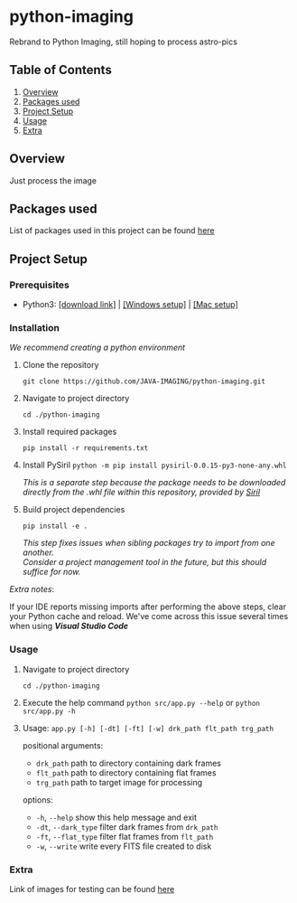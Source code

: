 #   python-imaging
Rebrand to Python Imaging, still hoping to process astro-pics

## Table of Contents
1. [Overview](#overview)
2. [Packages used](#packages-used)
3. [Project Setup](#project-setup)
4. [Usage](#usage)
5. [Extra](#extra)


##  Overview

Just process the image

##  Packages used

List of packages used in this project can be found [here](./requirements.txt)

##  Project Setup

### Prerequisites

- Python3: [[download link]](https://www.python.org/downloads/) | [[Windows setup]](https://docs.python.org/3/using/windows.html) | [[Mac setup]](https://docs.python.org/3/using/mac.html)

### Installation

_We recommend creating a python environment_

1. Clone the repository

    `git clone https://github.com/JAVA-IMAGING/python-imaging.git`

2. Navigate to project directory

    `cd ./python-imaging`

3. Install required packages

    `pip install -r requirements.txt`

4. Install PySiril
    `python -m pip install pysiril-0.0.15-py3-none-any.whl`

    _This is a separate step because the package needs to be downloaded directly from the .whl file within this repository, provided by [Siril](https://gitlab.com/free-astro/pysiril/-/releases)_

5. Build project dependencies

    `pip install -e .`

    _This step fixes issues when sibling packages try to import from one another. \
     Consider a project management tool in the future, but this should suffice for now._

_Extra notes_:

If your IDE reports missing imports after performing the above steps, clear your Python cache and reload. We've come across this issue several times when using _**Visual Studio Code**_

### Usage

1. Navigate to project directory

    `cd ./python-imaging`

2. Execute the help command `python src/app.py --help` or `python src/app.py -h`

3. Usage: `app.py [-h] [-dt] [-ft] [-w] drk_path flt_path trg_path`

    positional arguments:
    - `drk_path` path to directory containing dark frames
    - `flt_path` path to directory containing flat frames
    - `trg_path` path to target image for processing

    options:
    - `-h`, `--help`        show this help message and exit
    - `-dt`, `--dark_type`  filter dark frames from `drk_path`
    - `-ft`, `--flat_type`  filter flat frames from `flt_path`
    - `-w`, `--write`       write every FITS file created to disk

### Extra

Link of images for testing can be found [here](https://iit0-my.sharepoint.com/:f:/g/personal/wwardhana_hawk_iit_edu/EsHAoRq5BUBHkgIPb5H6_vsBGeuHyavdDJV1L-zBt-4YEg?e=XDoTTP)